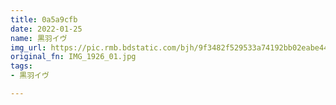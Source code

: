 ```yaml
---
title: 0a5a9cfb
date: 2022-01-25
name: 黒羽イヴ
img_url: https://pic.rmb.bdstatic.com/bjh/9f3482f529533a74192bb02eabe4461a.jpeg
original_fn: IMG_1926_01.jpg
tags:
- 黒羽イヴ

---
```


